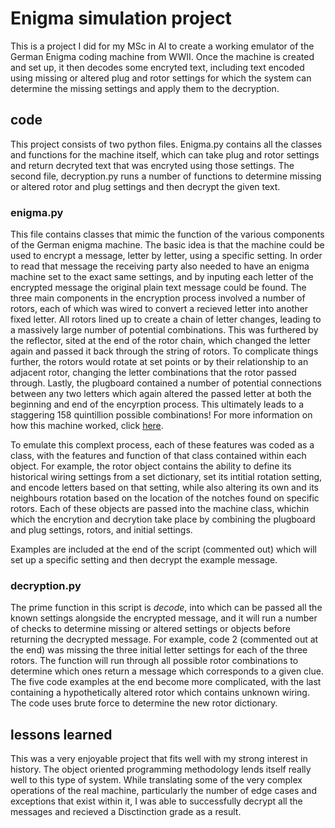 # Enigma simulation project
This is a project I did for my MSc in AI to create a working emulator of the German Enigma coding machine from WWII. Once the machine is created and set up, it then decodes some encryted text, including text encoded using missing or altered plug and rotor settings for which the system can determine the missing settings and apply them to the decryption.

## code
This project consists of two python files. Enigma.py contains all the classes and functions for the machine itself, which can take plug and rotor settings and return decryted text that was encryted using those settings. 
The second file, decryption.py runs a number of functions to determine missing or altered rotor and plug settings and then decrypt the given text. 

### enigma.py
This file contains classes that mimic the function of the various components of the German enigma machine. The basic idea is that the machine could be used to encrypt a message, letter by letter, using a specific setting. In order to read that message the receiving party also needed to have an enigma machine set to the exact same settings, and by inputing each letter of the encrypted message the original plain text message could be found. 
The three main components in the encryption process involved a number of rotors, each of which was wired to convert a recieved letter into another fixed letter. All rotors lined up to create a chain of letter changes, leading to a massively large number of potential combinations. This was furthered by the reflector, sited at the end of the rotor chain, which changed the letter again and passed it back through the string of rotors. To complicate things further, the rotors would rotate at set points or by their relationship to an adjacent rotor, changing the letter combinations that the rotor passed through. Lastly, the plugboard contained a number of potential connections between any two letters which again altered the passed letter at both the beginning and end of the encyrption process. This ultimately leads to a staggering 158 quintillion possible combinations! 
For more information on how this machine worked, click [here](https://en.wikipedia.org/wiki/Enigma_machine). 

To emulate this complext process, each of these features was coded as a class, with the features and function of that class contained within each object. For example, the rotor object contains the ability to define its historical wiring settings from a set dictionary, set its intitial rotation setting, and encode letters based on that setting, while also altering its own and its neighbours rotation based on the location of the notches found on specific rotors. 
Each of these objects are passed into the machine class, whichin which the encrytion and decrytion take place by combining the plugboard and plug settings, rotors, and initial settings. 

Examples are included at the end of the script (commented out) which will set up a specific setting and then decrypt the example message.

### decryption.py
The prime function in this script is *decode*, into which can be passed all the known settings alongside the encrypted message, and it will run a number of checks to determine missing or altered settings or objects before returning the decrypted message. For example, code 2 (commented out at the end) was missing the three initial letter settings for each of the three rotors. The function will run through all possible rotor combinations to determine which ones return a message which corresponds to a given clue.
The five code examples at the end become more complicated, with the last containing a hypothetically altered rotor which contains unknown wiring. The code uses brute force to determine the new rotor dictionary.

## lessons learned
This was a very enjoyable project that fits well with my strong interest in history. The object oriented programming methodology lends itself really well to this type of system. While translating some of the very complex operations of the real machine, particularly the number of edge cases and exceptions that exist within it, I was able to successfully decrypt all the messages and recieved a Disctinction grade as a result. 
